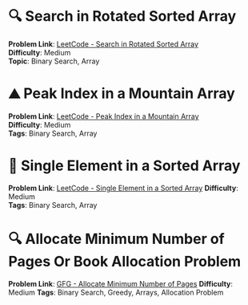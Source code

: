 # 🔍 Search in Rotated Sorted Array

**Problem Link**: [LeetCode - Search in Rotated Sorted Array](https://leetcode.com/problems/search-in-rotated-sorted-array/)  
**Difficulty**: Medium  
**Topic**: Binary Search, Array

# ⛰️ Peak Index in a Mountain Array

**Problem Link**: [LeetCode - Peak Index in a Mountain Array](https://leetcode.com/problems/peak-index-in-a-mountain-array/)  
**Difficulty**: Medium  
**Tags**: Binary Search, Array

# 🧩 Single Element in a Sorted Array

**Problem Link**: [LeetCode - Single Element in a Sorted Array](https://leetcode.com/problems/single-element-in-a-sorted-array/)
**Difficulty**: Medium  
**Tags**: Binary Search, Array

# 🔍 Allocate Minimum Number of Pages Or Book Allocation Problem

**Problem Link**: [GFG - Allocate Minimum Number of Pages](https://www.geeksforgeeks.org/problems/allocate-minimum-number-of-pages0937/1)
**Difficulty**: Medium
**Tags**: Binary Search, Greedy, Arrays, Allocation Problem

